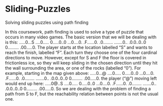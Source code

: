 # Sliding-Puzzles

Solving sliding puzzles using path finding

In this coursework, path finding is used to solve a type of puzzle that occurs
in many video games. The basic version that we will be dealing with is this:
.....0...S
....0.....
0.....0..0
...0....0.
.F......0.
.0........
.......0..
.0.0..0..0
0.........
.00.....0.
The player starts at the location labelled “S” and wants to reach the finish, labelled “F”. Each
turn they choose one of the four cardinal directions to move. However, except for S and F the
floor is covered in frictionless ice, so they will keep sliding in the chosen direction until they
hit the wall surrounding the area, or one of the rocks (labelled “0”). For example, starting in
the map given above:
.....0...@
....0.....
0.....0..0
...0....0.
.F......0.
.0........
.......0..
.0.0..0..0
0.........
.00.....0.
the player (“@”) moving left would end up here:
.....0@..S
....0.....
0.....0..0
...0....0.
.F......0.
.0........
.......0..
.0.0..0..0
0.........
.00.....0.
So we are dealing with the problem of finding a path from S to F, but the reachability relation
between points is not the usual one.
